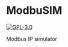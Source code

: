 # ModbuSIM
[![GPL-3.0](https://img.shields.io/npm/l/gb-json.svg?style=flat-square)](https://github.com/ArkadiuszParafiniuk/modbusim/blob/master/LICENSE)

Modbus IP simulator
